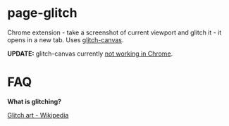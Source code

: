 # page-glitch

Chrome extension - take a screenshot of current viewport and glitch it - it opens in a new tab. Uses [glitch-canvas](https://github.com/snorpey/glitch-canvas).

**UPDATE:** glitch-canvas currently [not working in Chrome](https://github.com/snorpey/glitch-canvas/issues/11). 

# FAQ

**What is glitching?**

[Glitch art - Wikipedia](https://en.wikipedia.org/wiki/Glitch_art)

